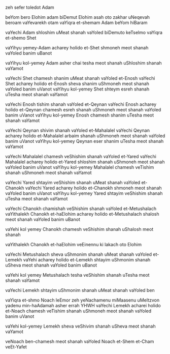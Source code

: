 
zeh sefer toledot Adam

beYom bero Elohim adam
biDemut Elohim asah oto
zakhar uNeqevah beroam 
vaYevarekh otam 
vaYiqra et-shemam Adam 
beYom hiBaram

vaYechi Adam shloshim uMeat shanah 
vaYoled biDemuto keTselmo 
vaYiqra et-shemo Shet

vaYihyu yemey-Adam acharey holido et-Shet shmoneh meot shanah 
vaYoled banim uBanot

vaYihyu kol-yemey Adam asher chai
tesha meot shanah uShloshim shanah 
vaYamot

vaYechi Shet chamesh shanim uMeat shanah
vaYoled et-Enosh
vaYechi Shet acharey holido et-Enosh
sheva shanim uShmoneh meot shanah
vaYoled banim uVanot
vaYihyu kol-yemey Shet shteym esreh shanah uTesha meot shanah 
vaYamot

vaYechi Enosh tishim shanah
vaYoled et-Qeynan
vaYechi Enosh acharey holido et-Qeynan
chamesh esreh shanah uShmoneh meot shanah
vaYoled banim uVanot
vaYihyu kol-yemey Enosh chamesh shanim uTesha meot shanah 
vaYamot

vaYechi Qeynan shivim shanah
vaYoled et-Mahalalel
vaYechi Qeynan acharey holido et-Mahalalel
arbaim shanah uShmoneh meot shanah
vaYoled banim uVanot
vaYihyu kol-yemey Qeynan eser shanim uTesha meot shanah 
vaYamot

vaYechi Mahalalel chamesh veShishim shanah
vaYoled et-Yared
vaYechi Mahalalel acharey holido et-Yared
shloshim shanah uShmoneh meot shanah
vaYoled banim uVanot
vaYihyu kol-yemey Mahalalel chamesh veTishim shanah uShmoneh meot shanah 
vaYamot

vaYechi Yared shtayim veShishim shanah uMeat shanah
vaYoled et-Chanokh
vaYechi Yared acharey holido et-Chanokh
shmoneh meot shanah
vaYoled banim uVanot
vaYihyu kol-yemey Yared shtayim veShishim shanah uTesha meot shanah 
vaYamot

vaYechi Chanokh chamishah veShishim shanah 
vaYoled et-Metushalach
vaYithalekh Chanokh et-haElohim acharey holido et-Metushalach shalosh meot shanah 
vaYoled banim uBanot

vaYehi kol yemey Chanokh
chamesh veShishim shanah uShalosh meot shanah

vaYithalekh Chanokh et-haElohim 
veEinennu ki lakach oto Elohim

vaYechi Metushalach sheva uShmonim shanah uMeat shanah 
vaYoled et-Lemekh
vaYehi acharey holido et-Lemekh shtayim uShmonim shanah uSheva meot shanah 
vaYoled banim uBanot

vaYehi kol yemey Metushalach
tesha veShishim shanah uTesha meot shanah vaYamot

vaYechi Lemekh shtayim uShmonim shanah uMeat shanah 
vaYoled ben

vaYiqra et-shmo Noach leEmor 
zeh yeNachamenu miMaasenu 
uMeItzvon yadenu 
min-haAdamah 
asher errah YHWH
vaYechi Lemekh acharei holido et-Noach chamesh veTishim shanah uShmoneh meot shanah
vaYoled banim uVanot

vaYehi kol-yemey Lemekh
sheva veShivim shanah uSheva meot shanah 
vaYamot

veNoach ben-chamesh meot shanah 
vaYoled Noach et-Shem et-Cham veEt-Yafet
